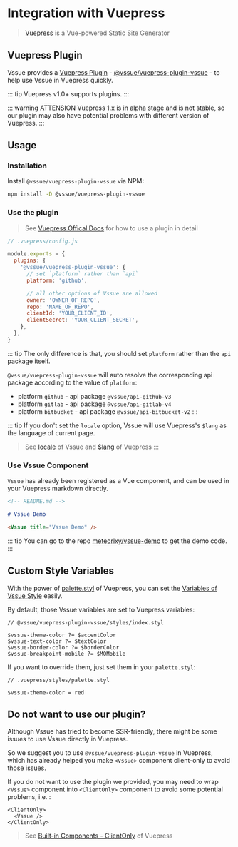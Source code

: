 # Integration with Vuepress

> [Vuepress](https://vuepress.vuejs.org/) is a Vue-powered Static Site Generator

## Vuepress Plugin

Vssue provides a [Vuepress Plugin](https://vuepress.vuejs.org/plugin/) - [@vssue/vuepress-plugin-vssue](https://www.npmjs.com/package/@vssue/vuepress-plugin-vssue) - to help use Vssue in Vuepress quickly.

::: tip
Vuepress v1.0+ supports plugins.
:::

::: warning ATTENSION
Vuepress 1.x is in alpha stage and is not stable, so our plugin may also have potential problems with different version of Vuepress.
:::

## Usage

### Installation

Install `@vssue/vuepress-plugin-vssue` via NPM:

```bash
npm install -D @vssue/vuepress-plugin-vssue
```

### Use the plugin

> See [Vuepress Offical Docs](https://vuepress.vuejs.org/plugin/using-a-plugin.html) for how to use a plugin in detail

```js
// .vuepress/config.js

module.exports = {
  plugins: {
    '@vssue/vuepress-plugin-vssue': {
      // set `platform` rather than `api`
      platform: 'github',

      // all other options of Vssue are allowed
      owner: 'OWNER_OF_REPO',
      repo: 'NAME_OF_REPO',
      clientId: 'YOUR_CLIENT_ID',
      clientSecret: 'YOUR_CLIENT_SECRET',
    },
  },
}
```

::: tip
The only difference is that, you should set `platform` rather than the `api` package itself.

`@vssue/vuepress-plugin-vssue` will auto resolve the corresponding api package according to the value of `platform`:

- platform `github` - api package `@vssue/api-github-v3`
- platform `gitlab` - api package `@vssue/api-gitlab-v4`
- platform `bitbucket` - api package `@vssue/api-bitbucket-v2`
:::

::: tip
If you don't set the `locale` option, Vssue will use Vuepress's `$lang` as the language of current page.

> See [locale](../options/README.md#locale) of Vssue and [$lang](https://vuepress.vuejs.org/guide/global-computed.html#lang) of Vuepress
:::

### Use Vssue Component

`Vssue` has already been registered as a Vue component, and can be used in your Vuepress markdown directly.

```md
<!-- README.md -->

# Vssue Demo

<Vssue title="Vssue Demo" />
```

::: tip
You can go to the repo [meteorlxy/vssue-demo](https://github.com/meteorlxy/vssue-demo) to get the demo code.
:::

## Custom Style Variables

With the power of [palette.styl](https://vuepress.vuejs.org/config/#palette-styl) of Vuepress, you can set the [Variables of Vssue Style](./styles.md#use-variables-to-customize-vssue) easily.

By default, those Vssue variables are set to Vuepress variables:

```stylus
// @vssue/vuepress-plugin-vssue/styles/index.styl

$vssue-theme-color ?= $accentColor
$vssue-text-color ?= $textColor
$vssue-border-color ?= $borderColor
$vssue-breakpoint-mobile ?= $MQMobile
```

If you want to override them, just set them in your `palette.styl`:

```stylus
// .vuepress/styles/palette.styl

$vssue-theme-color = red
```

## Do not want to use our plugin?

Although Vssue has tried to become SSR-friendly, there might be some issues to use Vssue directly in Vuepress.

So we suggest you to use `@vssue/vuepress-plugin-vssue` in Vuepress, which has already helped you make `<Vssue>` component client-only to avoid those issues.

If you do not want to use the plugin we provided, you may need to wrap `<Vssue>` component into `<ClientOnly>` component to avoid some potential problems, i.e. :

```vue
<ClientOnly>
  <Vssue />
</ClientOnly>
```

> See [Built-in Components - ClientOnly](https://vuepress.vuejs.org/guide/using-vue.html#clientonly) of Vuepress
